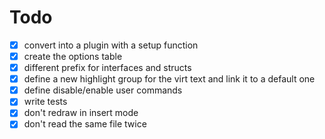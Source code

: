# Todo

- [x] convert into a plugin with a setup function
- [x] create the options table
- [x] different prefix for interfaces and structs
- [x] define a new highlight group for the virt text and link it to a default one
- [x] define disable/enable user commands
- [x] write tests
- [x] don't redraw in insert mode
- [x] don't read the same file twice
